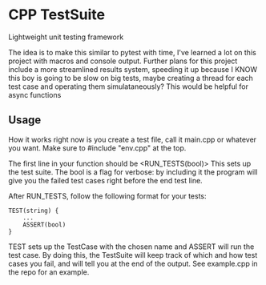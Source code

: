 # CPP TestSuite

Lightweight unit testing framework

The idea is to make this similar to pytest with time, I've learned a lot on this project with macros and console output.
Further plans for this project include a more streamlined results system, speeding it up because I KNOW this boy is going to be slow on big tests, maybe creating a thread for each test case and operating them simulataneously? This would be helpful for async functions

## Usage
How it works right now is you create a test file, call it main.cpp or whatever you want. Make sure to #include "env.cpp" at the top. 

The first line in your function should be 
<RUN_TESTS(bool)>
This sets up the test suite. The bool is a flag for verbose: by including it the program will give you the failed test cases right before the end test line.

After RUN_TESTS, follow the following format for your tests:
```
TEST(string) {
    ...
    ASSERT(bool)
}
```

TEST sets up the TestCase with the chosen name and ASSERT will run the test case. By doing this, the TestSuite will keep track of which and how test cases you fail, and will tell you at the end of the output. See example.cpp in the repo for an example. 